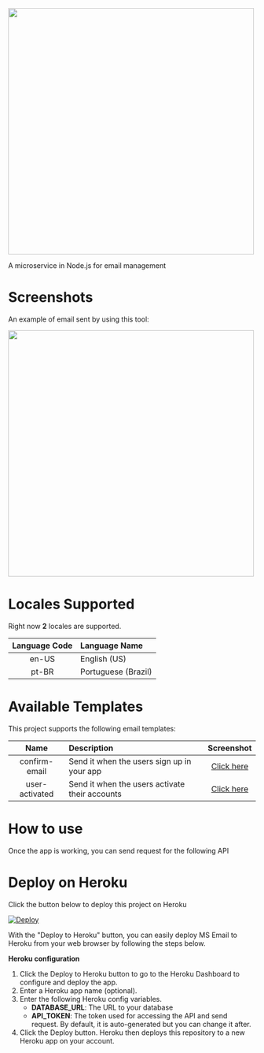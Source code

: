 <img src="https://user-images.githubusercontent.com/114015/72431788-65b02c80-3774-11ea-833d-31ad3edbf9a2.png" width="500px"/>

A microservice in Node.js for email management

# Screenshots

An example of email sent by using this tool:

<img src="https://user-images.githubusercontent.com/114015/72455458-8fcc1380-37a1-11ea-9fa5-75aa77a06a30.png" width="500px"/>


# Locales Supported

Right now **2** locales are supported.

| Language Code| Language Name |  
| :-----: | :---- | 
| en-US | English (US) | 
| pt-BR | Portuguese (Brazil) |
 
# Available Templates

This project supports the following email templates:

| Name| Description | Screenshot | 
| :-----: | :---- | :----: | 
| confirm-email | Send it when the users sign up in your app | [Click here](https://github.com/thiagodnf/ms-email/blob/master/assets/screenshots/confirm-email.png) |
| user-activated | Send it when the users activate their accounts | [Click here](https://github.com/thiagodnf/ms-email/blob/master/assets/screenshots/user-activated.png) |

# How to use

Once the app is working, you can send request for the following API

# Deploy on Heroku

Click the button below to deploy this project on Heroku

[![Deploy](https://www.herokucdn.com/deploy/button.svg)](https://heroku.com/deploy?template=https://github.com/thiagodnf/ms-email)

With the "Deploy to Heroku" button, you can easily deploy MS Email to Heroku from your web browser by following the steps below.

**Heroku configuration** 

1. Click the Deploy to Heroku button to go to the Heroku Dashboard to configure and deploy the app.
2. Enter a Heroku app name (optional).
3. Enter the following Heroku config variables.
    - **DATABASE_URL**: The URL to your database
    - **API_TOKEN**: The token used for accessing the API and send request. By default, it is auto-generated but you can change it after.
4. Click the Deploy button. Heroku then deploys this repository to a new Heroku app on your account.

